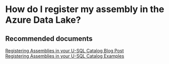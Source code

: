 <properties
	pageTitle="How do I register my assembly in the Azure Data Lake?"
	description="How do I register my assembly in the Azure Data Lake?"
	service="Microsoft.DataLakeAnalytics"
	resource="accounts"
	authors="wmeng-msft"
	displayOrder="5"
	selfHelpType="resource"
	supportTopicIds=""
	resourceTags=""
	productPesIds=""
	cloudEnvironments="public"
/>

# How do I register my assembly in the Azure Data Lake?

## **Recommended documents**
[Registering Assemblies in your U-SQL Catalog Blog Post](https://blogs.msdn.microsoft.com/azuredatalake/2016/08/26/how-to-register-u-sql-assemblies-in-your-u-sql-catalog/)<br>
[Registering Assemblies in your U-SQL Catalog Examples](https://github.com/Azure/azure-content/blob/master/articles/data-lake-analytics/data-lake-analytics-data-lake-tools-get-started.md)
